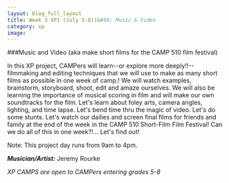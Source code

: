 ```yaml
---
layout: blog_full_layout
title: Week 3 XP1 (July 5-8))&#58; Music & Video
category: xp
image: 
---
```


###Music and Video
(aka make short films for the CAMP 510 film festival)

In this XP project, CAMPers will learn--or explore more deeply!!--filmmaking and editing techniques that we will use to make as many short films as possible in one week of camp.! We will watch examples, brainstorm, storyboard, shoot, edit and amaze ourselves. We will also be learning the importance of musical scoring in film and will make our own soundtracks for the film. Let's learn about foley arts, camera angles, lighting, and time lapse. Let's bend time thru the magic of video. Let's do some stunts. Let's watch our dailies and screen final films for friends and family at the end of the week in the CAMP 510 Short-Film Film Festival! Can we do all of this in one week?!... Let's find out! 

Note: This project day runs from 9am to 4pm.

**_Musician/Artist:_** Jeremy Rourke

*XP CAMPS are open to CAMPers entering grades 5-8*

